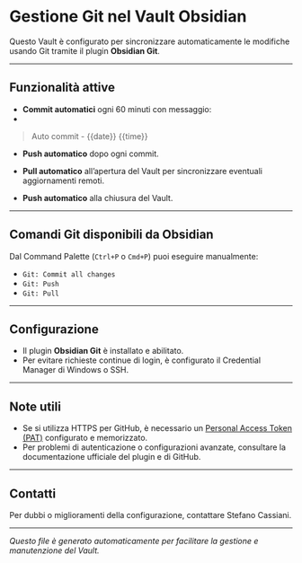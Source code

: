# Gestione Git nel Vault Obsidian

Questo Vault è configurato per sincronizzare automaticamente le modifiche usando Git tramite il plugin **Obsidian Git**.

---

## Funzionalità attive

- **Commit automatici** ogni 60 minuti con messaggio:
-

  > Auto commit - {{date}} {{time}}

- **Push automatico** dopo ogni commit.

- **Pull automatico** all’apertura del Vault per sincronizzare eventuali aggiornamenti remoti.

- **Push automatico** alla chiusura del Vault.

---

## Comandi Git disponibili da Obsidian

Dal Command Palette (`Ctrl+P` o `Cmd+P`) puoi eseguire manualmente:

- `Git: Commit all changes`  
- `Git: Push`  
- `Git: Pull`

---

## Configurazione

- Il plugin **Obsidian Git** è installato e abilitato.  
- Per evitare richieste continue di login, è configurato il Credential Manager di Windows o SSH.

---

## Note utili

- Se si utilizza HTTPS per GitHub, è necessario un [Personal Access Token (PAT)](https://github.com/settings/tokens) configurato e memorizzato.  
- Per problemi di autenticazione o configurazioni avanzate, consultare la documentazione ufficiale del plugin e di GitHub.

---

## Contatti

Per dubbi o miglioramenti della configurazione, contattare Stefano Cassiani.

---

*Questo file è generato automaticamente per facilitare la gestione e manutenzione del Vault.*
